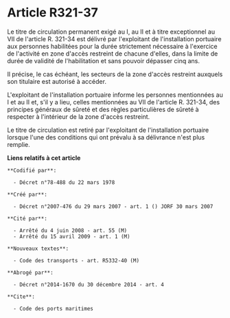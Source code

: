 # Article R321-37

Le titre de circulation permanent exigé au I, au II et à titre exceptionnel au VII de l'article R. 321-34 est délivré par
l'exploitant de l'installation portuaire aux personnes habilitées pour la durée strictement nécessaire à l'exercice de
l'activité en zone d'accès restreint de chacune d'elles, dans la limite de durée de validité de l'habilitation et sans
pouvoir dépasser cinq ans.

Il précise, le cas échéant, les secteurs de la zone d'accès restreint auxquels son titulaire est autorisé à accéder.

L'exploitant de l'installation portuaire informe les personnes mentionnées au I et au II et, s'il y a lieu, celles
mentionnées au VII de l'article R. 321-34, des principes généraux de sûreté et des règles particulières de sûreté à respecter
à l'intérieur de la zone d'accès restreint.

Le titre de circulation est retiré par l'exploitant de l'installation portuaire lorsque l'une des conditions qui ont prévalu
à sa délivrance n'est plus remplie.

**Liens relatifs à cet article**

	**Codifié par**:

	  - Décret n°78-488 du 22 mars 1978

	**Créé par**:

	  - Décret n°2007-476 du 29 mars 2007 - art. 1 () JORF 30 mars 2007

	**Cité par**:

	  - Arrêté du 4 juin 2008 - art. 55 (M)
	  - Arrêté du 15 avril 2009 - art. 1 (M)

	**Nouveaux textes**:

	  - Code des transports - art. R5332-40 (M)

	**Abrogé par**:

	  - Décret n°2014-1670 du 30 décembre 2014 - art. 4

	**Cite**:

	  - Code des ports maritimes
